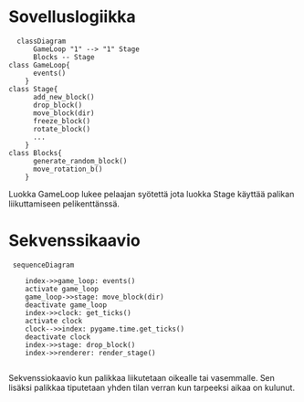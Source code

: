 # Sovelluslogiikka

```mermaid
  classDiagram
      GameLoop "1" --> "1" Stage
      Blocks -- Stage
class GameLoop{
      events()
	}
class Stage{
      add_new_block()
      drop_block()
      move_block(dir)
      freeze_block()
      rotate_block()
      ...
	}
class Blocks{
      generate_random_block()
      move_rotation_b()
	}
```

Luokka GameLoop lukee pelaajan syötettä jota luokka Stage käyttää palikan liikuttamiseen pelikenttänssä.

# Sekvenssikaavio
```mermaid
 sequenceDiagram
 
 	index->>game_loop: events()
	activate game_loop
	game_loop->>stage: move_block(dir)
	deactivate game_loop
	index->>clock: get_ticks()
	activate clock
	clock-->>index: pygame.time.get_ticks()
	deactivate clock
	index->>stage: drop_block()
	index->>renderer: render_stage()
	
```
Sekvenssiokaavio kun palikkaa liikutetaan oikealle tai vasemmalle. Sen lisäksi palikkaa tiputetaan yhden tilan verran kun tarpeeksi aikaa on kulunut.
